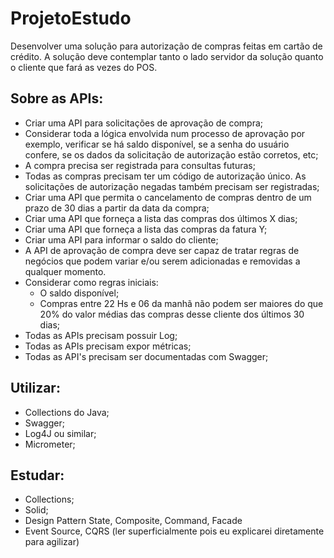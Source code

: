 # ProjetoEstudo

Desenvolver uma solução para autorização de compras feitas em cartão de crédito. A solução deve contemplar tanto o lado servidor da solução quanto o cliente que fará as vezes do POS.

## Sobre as APIs:
- Criar uma API para solicitações de aprovação de compra;
- Considerar toda a lógica envolvida num processo de aprovação por exemplo, verificar se há saldo disponível, se a senha do usuário confere, se os dados da solicitação de autorização estão corretos, etc;
- A compra precisa ser registrada para consultas futuras;
- Todas as compras precisam ter um código de autorização único. As solicitações de autorização negadas também precisam ser registradas;
- Criar uma API que permita o cancelamento de compras dentro de um prazo de 30 dias a partir da data da compra;
- Criar uma API que forneça a lista das compras dos últimos X dias;
- Criar uma API que forneça a lista das compras da fatura Y;
- Criar uma API para informar o saldo do cliente;
- A API de aprovação de compra deve ser capaz de tratar regras de negócios que podem variar e/ou serem adicionadas e removidas a qualquer momento.
- Considerar como regras iniciais:
  - O saldo disponível;
  - Compras entre 22 Hs e 06 da manhã não podem ser maiores do que 20% do valor médias das compras desse cliente dos últimos 30 dias;
- Todas as APIs precisam possuir Log;
- Todas as APIs precisam expor métricas;
- Todas as API's precisam ser documentadas com Swagger;

## Utilizar:
- Collections do Java;
- Swagger;
- Log4J ou similar;
- Micrometer;

## Estudar:
- Collections;
- Solid;
- Design Pattern State, Composite, Command, Facade
- Event Source, CQRS (ler superficialmente pois eu explicarei diretamente para agilizar)
